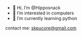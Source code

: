 - 👋 Hi, I’m @Hipposnack
- 👀 I’m interested in computers
- 🌱 I’m currently learning python



<!---
Hipposnack/Hipposnack is a ✨ special ✨ repository because its `README.md` (this file) appears on your GitHub profile.
You can click the Preview link to take a look at your changes.
--->

contact me: skeucore@gmail.com
